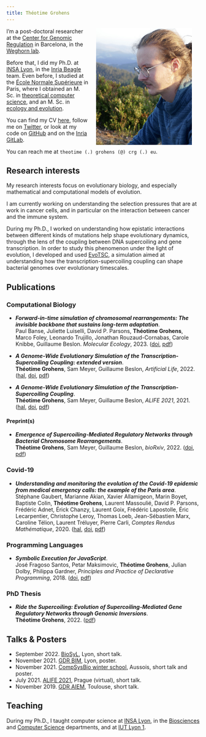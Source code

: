 ```yaml
---
title: Théotime Grohens
---
```


<img src="./img/photo.jpg" width="250" align="right" style="margin:0px 20px">

I’m a post-doctoral researcher at the [Center for Genomic Regulation](https://www.crg.eu/) in Barcelona, in the [Weghorn lab](https://weghornlab.net/).

Before that, I did my Ph.D. at [INSA Lyon](https://www.insa-lyon.fr/), in the [Inria Beagle](https://team.inria.fr/beagle/) team.
Even before, I studied at the [École Normale Supérieure](https://www.ens.psl.eu) in Paris, where I obtained an M. Sc. in [theoretical computer science](https://wikimpri.dptinfo.ens-cachan.fr/doku.php), and an M. Sc. in [ecology and evolution](https://www.enseignement.biologie.ens.fr/spip.php?article193).

You can find my CV [here](./pdf/resume.pdf), follow me on [Twitter](https://twitter.com/tgrohens), or look at my code on [GitHub](https://github.com/tgrohens) and on the [Inria GitLab](https://gitlab.inria.fr/tgrohens).

You can reach me at `theotime (.) grohens (@) crg (.) eu`.

## Research interests

My research interests focus on evolutionary biology, and especially mathematical and computational models of evolution.

I am currently working on understanding the selection pressures that are at work in cancer cells, and in particular on the interaction between cancer and the immune system.

During my Ph.D., I worked on understanding how epistatic interactions between different kinds of mutations help shape evolutionary dynamics, through the lens of the coupling between DNA supercoiling and gene transcription.
In order to study this phenomenon under the light of evolution, I developed and used [EvoTSC](https://gitlab.inria.fr/tgrohens/evotsc), a simulation aimed at understanding how the transcription-supercoiling coupling can shape bacterial genomes over evolutionary timescales.

## Publications

### Computational Biology

* **_Forward-in-time simulation of chromosomal rearrangements: The invisible backbone that sustains long-term adaptation_**.\
  Paul Banse, Juliette Luiselli, David P. Parsons, **Théotime Grohens**, Marco Foley, Leonardo Trujillo, Jonathan Rouzaud-Cornabas, Carole Knibbe, Guillaume Beslon. _Molecular Ecology_, 2023. ([doi](https://doi.org/10.1111/mec.17234), [pdf](./pdf/molevol2023.pdf))

* **_A Genome-Wide Evolutionary Simulation of the Transcription-Supercoiling Coupling: extended version_**.\
  **Théotime Grohens**, Sam Meyer, Guillaume Beslon, _Artificial Life_, 2022. ([hal](https://hal.archives-ouvertes.fr/hal-03667822/), [doi](
https://doi.org/10.1162/artl_a_00373), [pdf](./pdf/artl22.pdf))

* **_A Genome-Wide Evolutionary Simulation of the Transcription-Supercoiling Coupling_**.\
  **Théotime Grohens**, Sam Meyer, Guillaume Beslon, _ALIFE 2021_, 2021. ([hal](https://hal.archives-ouvertes.fr/hal-03242696), [doi](https://doi.org/10.1162/isal_a_00434), [pdf](./pdf/alife21.pdf))

#### Preprint(s)

* **_Emergence of Supercoiling-Mediated Regulatory Networks through Bacterial Chromosome Rearrangements_**.\
  **Théotime Grohens**, Sam Meyer, Guillaume Beslon, _bioRxiv_, 2022. ([doi](https://doi.org/10.1101/2022.09.23.509185), [pdf](./pdf/biorXiv22.pdf))

### Covid-19

* **_Understanding and monitoring the evolution of the Covid-19 epidemic from medical emergency calls: the example of the Paris area_**.\
  Stéphane Gaubert, Marianne Akian, Xavier Allamigeon, Marin Boyet, Baptiste Colin, **Théotime Grohens**, Laurent Massoulié, David P. Parsons, Frédéric Adnet, Érick Chanzy, Laurent Goix, Frédéric Lapostolle, Éric Lecarpentier, Christophe Leroy, Thomas Loeb, Jean-Sébastien Marx, Caroline Télion, Laurent Tréluyer, Pierre Carli, _Comptes Rendus Mathématique_, 2020. ([hal](https://hal.archives-ouvertes.fr/hal-02648075v2), [doi](https://doi.org/10.5802/crmath.99), [pdf](./pdf/crm20.pdf))

### Programming Languages

* **_Symbolic Execution for JavaScript_**.\
  José Fragoso Santos, Petar Maksimovic, **Théotime Grohens**, Julian Dolby, Philippa Gardner, _Principles and Practice of Declarative Programming_, 2018. ([doi](https://doi.org/10.1145/3236950.3236956), [pdf](./pdf/ppdp18.pdf))

### PhD Thesis

* **_Ride the Supercoiling: Evolution of Supercoiling-Mediated Gene Regulatory Networks through Genomic Inversions_**.\
  **Théotime Grohens**, 2022. ([pdf](./pdf/phd.pdf))


## Talks & Posters

* September 2022. [BioSyL](http://www.biosyl.org/news/biosyl-day), Lyon, short talk.
* November 2021. [GDR BIM](https://www.gdr-bim.cnrs.fr/journees-du-gdr-bim-2021/), Lyon, poster.
* November 2021. [CompSysBio winter school](https://project.inria.fr/compsysbio2021/), Aussois, short talk and poster.
* July 2021. [ALIFE 2021](https://www.robot100.cz/alife2021/), Prague (virtual), short talk.
* November 2019. [GDR AIEM](https://aiem2019.sciencesconf.org/program), Toulouse, short talk.

## Teaching

During my Ph.D., I taught computer science at [INSA Lyon](https://www.insa-lyon.fr/), in the [Biosciences](https://biosciences.insa-lyon.fr/) and [Computer Science](https://if.insa-lyon.fr/) departments, and at [IUT Lyon 1](https://iut.univ-lyon1.fr/).
